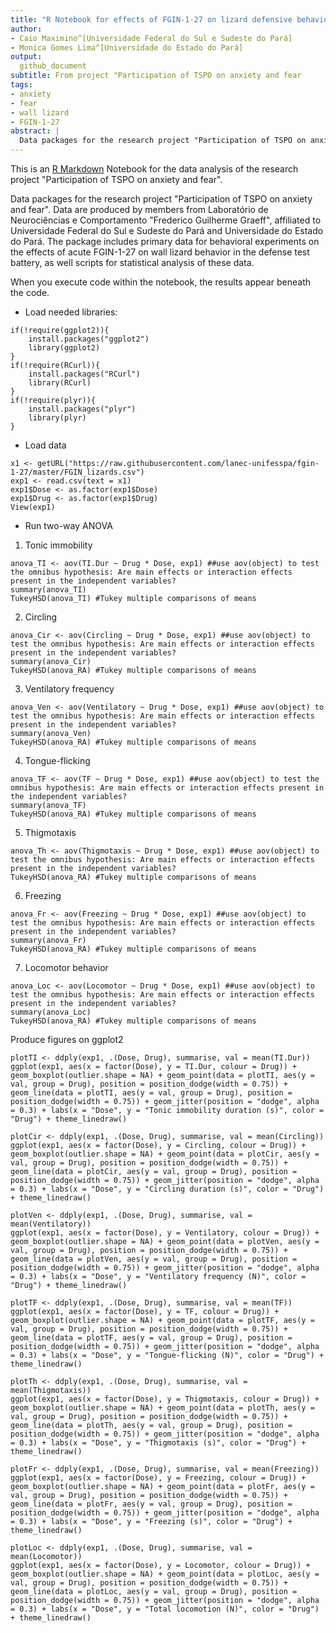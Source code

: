 ```yaml
---
title: "R Notebook for effects of FGIN-1-27 on lizard defensive behavior (LaNeC)"
author:
- Caio Maximino^[Universidade Federal do Sul e Sudeste do Pará]
- Monica Gomes Lima^[Universidade do Estado do Pará]
output:
  github_document 
subtitle: From project "Participation of TSPO on anxiety and fear
tags:
- anxiety
- fear
- wall lizard
- FGIN-1-27
abstract: |
  Data packages for the research project "Participation of TSPO on anxiety and fear". Data are produced by members from Laboratório de Neurociências e Comportamento "Frederico Guilherme Graeff", affiliated to Universidade Federal do Sul e Sudeste do Pará and Universidade do Estado do Pará. The package includes primary data for behavioral experiments on the effects of acute FGIN-1-27 on wall lizard behavior in the defense test battery, as well scripts for statistical analysis of these data.
---
```


This is an [R Markdown](http://rmarkdown.rstudio.com) Notebook for the data analysis of the research project "Participation of TSPO on anxiety and fear".

Data packages for the research project "Participation of TSPO on anxiety and fear". Data are produced by members from Laboratório de Neurociências e Comportamento "Frederico Guilherme Graeff", affiliated to Universidade Federal do Sul e Sudeste do Pará and Universidade do Estado do Pará. The package includes primary data for behavioral experiments on the effects of acute FGIN-1-27 on wall lizard behavior in the defense test battery, as well scripts for statistical analysis of these data.

When you execute code within the notebook, the results appear beneath the code. 

* Load needed libraries:
```{r}
if(!require(ggplot2)){
    install.packages("ggplot2")
    library(ggplot2)
}
if(!require(RCurl)){
    install.packages("RCurl")
    library(RCurl)
}
if(!require(plyr)){
    install.packages("plyr")
    library(plyr)
}
```

* Load data
```{r}
x1 <- getURL("https://raw.githubusercontent.com/lanec-unifesspa/fgin-1-27/master/FGIN_lizards.csv")
exp1 <- read.csv(text = x1)
exp1$Dose <- as.factor(exp1$Dose)
exp1$Drug <- as.factor(exp1$Drug)
View(exp1)
```

* Run two-way ANOVA

1) Tonic immobility

```{r}
anova_TI <- aov(TI.Dur ~ Drug * Dose, exp1) ##use aov(object) to test the omnibus hypothesis: Are main effects or interaction effects present in the independent variables?
summary(anova_TI)
TukeyHSD(anova_TI) #Tukey multiple comparisons of means
```

2) Circling

```{r}
anova_Cir <- aov(Circling ~ Drug * Dose, exp1) ##use aov(object) to test the omnibus hypothesis: Are main effects or interaction effects present in the independent variables?
summary(anova_Cir)
TukeyHSD(anova_RA) #Tukey multiple comparisons of means
```

3) Ventilatory frequency

```{r}
anova_Ven <- aov(Ventilatory ~ Drug * Dose, exp1) ##use aov(object) to test the omnibus hypothesis: Are main effects or interaction effects present in the independent variables?
summary(anova_Ven)
TukeyHSD(anova_RA) #Tukey multiple comparisons of means
```

4) Tongue-flicking

```{r}
anova_TF <- aov(TF ~ Drug * Dose, exp1) ##use aov(object) to test the omnibus hypothesis: Are main effects or interaction effects present in the independent variables?
summary(anova_TF)
TukeyHSD(anova_RA) #Tukey multiple comparisons of means
```

5) Thigmotaxis

```{r}
anova_Th <- aov(Thigmotaxis ~ Drug * Dose, exp1) ##use aov(object) to test the omnibus hypothesis: Are main effects or interaction effects present in the independent variables?
TukeyHSD(anova_RA) #Tukey multiple comparisons of means
```

6) Freezing

```{r}
anova_Fr <- aov(Freezing ~ Drug * Dose, exp1) ##use aov(object) to test the omnibus hypothesis: Are main effects or interaction effects present in the independent variables?
summary(anova_Fr)
TukeyHSD(anova_RA) #Tukey multiple comparisons of means
```

7) Locomotor behavior

```{r}
anova_Loc <- aov(Locomotor ~ Drug * Dose, exp1) ##use aov(object) to test the omnibus hypothesis: Are main effects or interaction effects present in the independent variables?
summary(anova_Loc)
TukeyHSD(anova_RA) #Tukey multiple comparisons of means
```

Produce figures on ggplot2
```{r}
plotTI <- ddply(exp1, .(Dose, Drug), summarise, val = mean(TI.Dur))
ggplot(exp1, aes(x = factor(Dose), y = TI.Dur, colour = Drug)) + geom_boxplot(outlier.shape = NA) + geom_point(data = plotTI, aes(y = val, group = Drug), position = position_dodge(width = 0.75)) + geom_line(data = plotTI, aes(y = val, group = Drug), position = position_dodge(width = 0.75)) + geom_jitter(position = "dodge", alpha = 0.3) + labs(x = "Dose", y = "Tonic immobility duration (s)", color = "Drug") + theme_linedraw()

plotCir <- ddply(exp1, .(Dose, Drug), summarise, val = mean(Circling))
ggplot(exp1, aes(x = factor(Dose), y = Circling, colour = Drug)) + geom_boxplot(outlier.shape = NA) + geom_point(data = plotCir, aes(y = val, group = Drug), position = position_dodge(width = 0.75)) + geom_line(data = plotCir, aes(y = val, group = Drug), position = position_dodge(width = 0.75)) + geom_jitter(position = "dodge", alpha = 0.3) + labs(x = "Dose", y = "Circling duration (s)", color = "Drug") + theme_linedraw()

plotVen <- ddply(exp1, .(Dose, Drug), summarise, val = mean(Ventilatory))
ggplot(exp1, aes(x = factor(Dose), y = Ventilatory, colour = Drug)) + geom_boxplot(outlier.shape = NA) + geom_point(data = plotVen, aes(y = val, group = Drug), position = position_dodge(width = 0.75)) + geom_line(data = plotVen, aes(y = val, group = Drug), position = position_dodge(width = 0.75)) + geom_jitter(position = "dodge", alpha = 0.3) + labs(x = "Dose", y = "Ventilatory frequency (N)", color = "Drug") + theme_linedraw()

plotTF <- ddply(exp1, .(Dose, Drug), summarise, val = mean(TF))
ggplot(exp1, aes(x = factor(Dose), y = TF, colour = Drug)) + geom_boxplot(outlier.shape = NA) + geom_point(data = plotTF, aes(y = val, group = Drug), position = position_dodge(width = 0.75)) + geom_line(data = plotTF, aes(y = val, group = Drug), position = position_dodge(width = 0.75)) + geom_jitter(position = "dodge", alpha = 0.3) + labs(x = "Dose", y = "Tongue-flicking (N)", color = "Drug") + theme_linedraw()

plotTh <- ddply(exp1, .(Dose, Drug), summarise, val = mean(Thigmotaxis))
ggplot(exp1, aes(x = factor(Dose), y = Thigmotaxis, colour = Drug)) + geom_boxplot(outlier.shape = NA) + geom_point(data = plotTh, aes(y = val, group = Drug), position = position_dodge(width = 0.75)) + geom_line(data = plotTh, aes(y = val, group = Drug), position = position_dodge(width = 0.75)) + geom_jitter(position = "dodge", alpha = 0.3) + labs(x = "Dose", y = "Thigmotaxis (s)", color = "Drug") + theme_linedraw()

plotFr <- ddply(exp1, .(Dose, Drug), summarise, val = mean(Freezing))
ggplot(exp1, aes(x = factor(Dose), y = Freezing, colour = Drug)) + geom_boxplot(outlier.shape = NA) + geom_point(data = plotFr, aes(y = val, group = Drug), position = position_dodge(width = 0.75)) + geom_line(data = plotFr, aes(y = val, group = Drug), position = position_dodge(width = 0.75)) + geom_jitter(position = "dodge", alpha = 0.3) + labs(x = "Dose", y = "Freezing (s)", color = "Drug") + theme_linedraw()

plotLoc <- ddply(exp1, .(Dose, Drug), summarise, val = mean(Locomotor))
ggplot(exp1, aes(x = factor(Dose), y = Locomotor, colour = Drug)) + geom_boxplot(outlier.shape = NA) + geom_point(data = plotLoc, aes(y = val, group = Drug), position = position_dodge(width = 0.75)) + geom_line(data = plotLoc, aes(y = val, group = Drug), position = position_dodge(width = 0.75)) + geom_jitter(position = "dodge", alpha = 0.3) + labs(x = "Dose", y = "Total locomotion (N)", color = "Drug") + theme_linedraw()
```